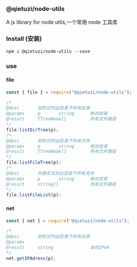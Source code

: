 ### @qietuzi/node-utils

A js library for node utils,一个常用 node 工具库

### Install (安装)

```
npm i @qietuzi/node-utils --save
```

### use

#### file

```js
const { file } = require("@qietuzi/node-utils");

/* 
@desc       树形式列出目录下所有目录
@params     p       string      绝对目录
@result     TTreeNode[]         所有文件路径
*/
file.listDirTree(p);
/* 
@desc       树形式列出目录下所有文件
@params     p       string      绝对目录
@result     TTreeNode[]         所有文件路径
*/
file.listFileTree(p);
/* 
@desc       列表形式列出目录下所有文件
@params     p       string      绝对目录
@result     string[]            所有文件路径
*/
file.listFileList(p);
```

#### net

```js
const { net } = require("@qietuzi/node-utils");

/* 
@desc       树形式列出目录下所有目录
@params     
@result     string              本机IPV4
*/
net.getIPAdress(p);
```
